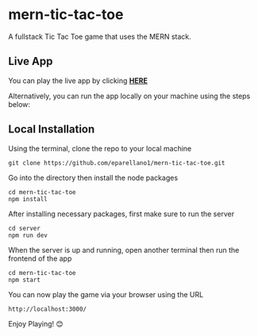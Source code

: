 # mern-tic-tac-toe
A fullstack Tic Tac Toe game that uses the MERN stack.

## Live App
You can play the live app by clicking [**HERE**](https://jade-pasca-057156.netlify.app/)


Alternatively, you can run the app locally on your machine using the steps below:


## Local Installation
Using the terminal, clone the repo to your local machine

```
git clone https://github.com/eparellano1/mern-tic-tac-toe.git
```
Go into the directory then install the node packages

```
cd mern-tic-tac-toe
npm install
```
After installing necessary packages, first make sure to run the server
```
cd server
npm run dev
```

When the server is up and running, open another terminal then run the frontend of the app
```
cd mern-tic-tac-toe
npm start
```

You can now play the game via your browser using the URL 
```
http://localhost:3000/
```

Enjoy Playing! 😊 
